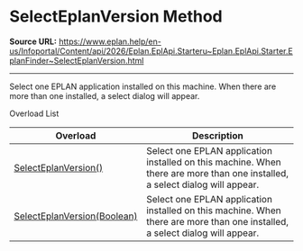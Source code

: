 # SelectEplanVersion Method

**Source URL:** https://www.eplan.help/en-us/Infoportal/Content/api/2026/Eplan.EplApi.Starteru~Eplan.EplApi.Starter.EplanFinder~SelectEplanVersion.html

---

Select one EPLAN application installed on this machine. When there are more than one installed, a select dialog will appear.

Overload List

| Overload | Description |
| --- | --- |
| [SelectEplanVersion()](Eplan.EplApi.Starteru~Eplan.EplApi.Starter.EplanFinder~SelectEplanVersion().html) | Select one EPLAN application installed on this machine. When there are more than one installed, a select dialog will appear. |
| [SelectEplanVersion(Boolean)](Eplan.EplApi.Starteru~Eplan.EplApi.Starter.EplanFinder~SelectEplanVersion(Boolean).html) | Select one EPLAN application installed on this machine. When there are more than one installed, a select dialog will appear. |
